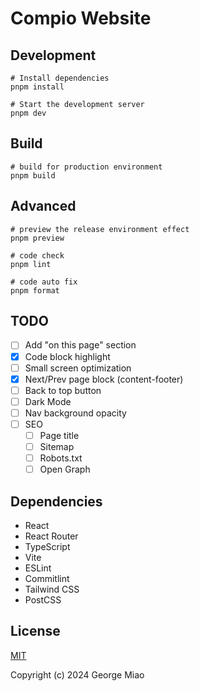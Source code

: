 # Compio Website

## Development

```shell
# Install dependencies
pnpm install

# Start the development server
pnpm dev
```

## Build

```shell
# build for production environment
pnpm build
```

## Advanced

```shell
# preview the release environment effect
pnpm preview

# code check
pnpm lint

# code auto fix
pnpm format
```

## TODO

- [ ] Add "on this page" section
- [x] Code block highlight
- [ ] Small screen optimization
- [x] Next/Prev page block (content-footer)
- [ ] Back to top button
- [ ] Dark Mode
- [ ] Nav background opacity
- [ ] SEO
  - [ ] Page title
  - [ ] Sitemap
  - [ ] Robots.txt
  - [ ] Open Graph

## Dependencies

- React
- React Router
- TypeScript
- Vite
- ESLint
- Commitlint
- Tailwind CSS
- PostCSS

## License

[MIT](https://github.com/compio-rs/website/blob/main/LICENSE)

Copyright (c) 2024 George Miao
